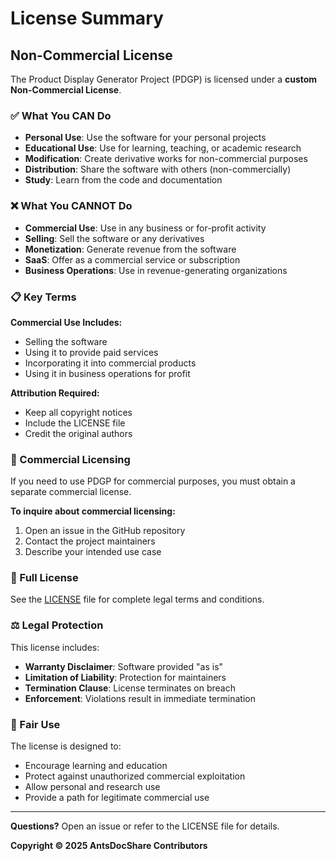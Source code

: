# License Summary

## Non-Commercial License

The Product Display Generator Project (PDGP) is licensed under a **custom Non-Commercial License**.

### ✅ What You CAN Do

- **Personal Use**: Use the software for your personal projects
- **Educational Use**: Use for learning, teaching, or academic research
- **Modification**: Create derivative works for non-commercial purposes
- **Distribution**: Share the software with others (non-commercially)
- **Study**: Learn from the code and documentation

### ❌ What You CANNOT Do

- **Commercial Use**: Use in any business or for-profit activity
- **Selling**: Sell the software or any derivatives
- **Monetization**: Generate revenue from the software
- **SaaS**: Offer as a commercial service or subscription
- **Business Operations**: Use in revenue-generating organizations

### 📋 Key Terms

**Commercial Use Includes:**
- Selling the software
- Using it to provide paid services
- Incorporating it into commercial products
- Using it in business operations for profit

**Attribution Required:**
- Keep all copyright notices
- Include the LICENSE file
- Credit the original authors

### 💼 Commercial Licensing

If you need to use PDGP for commercial purposes, you must obtain a separate commercial license.

**To inquire about commercial licensing:**
1. Open an issue in the GitHub repository
2. Contact the project maintainers
3. Describe your intended use case

### 📄 Full License

See the [LICENSE](LICENSE) file for complete legal terms and conditions.

### ⚖️ Legal Protection

This license includes:
- **Warranty Disclaimer**: Software provided "as is"
- **Limitation of Liability**: Protection for maintainers
- **Termination Clause**: License terminates on breach
- **Enforcement**: Violations result in immediate termination

### 🤝 Fair Use

The license is designed to:
- Encourage learning and education
- Protect against unauthorized commercial exploitation
- Allow personal and research use
- Provide a path for legitimate commercial use

---

**Questions?** Open an issue or refer to the LICENSE file for details.

**Copyright © 2025 AntsDocShare Contributors**

